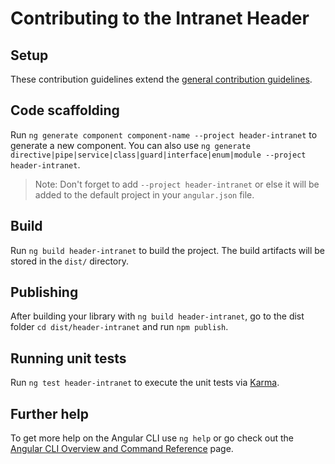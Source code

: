 # Contributing to the Intranet Header

## Setup
These contribution guidelines extend the [general contribution guidelines](../../../../CONTRIBUTING.md).

## Code scaffolding

Run `ng generate component component-name --project header-intranet` to generate a new component. You can also use `ng generate directive|pipe|service|class|guard|interface|enum|module --project header-intranet`.
> Note: Don't forget to add `--project header-intranet` or else it will be added to the default project in your `angular.json` file. 

## Build

Run `ng build header-intranet` to build the project. The build artifacts will be stored in the `dist/` directory.

## Publishing

After building your library with `ng build header-intranet`, go to the dist folder `cd dist/header-intranet` and run `npm publish`.

## Running unit tests

Run `ng test header-intranet` to execute the unit tests via [Karma](https://karma-runner.github.io).

## Further help

To get more help on the Angular CLI use `ng help` or go check out the [Angular CLI Overview and Command Reference](https://angular.io/cli) page.
